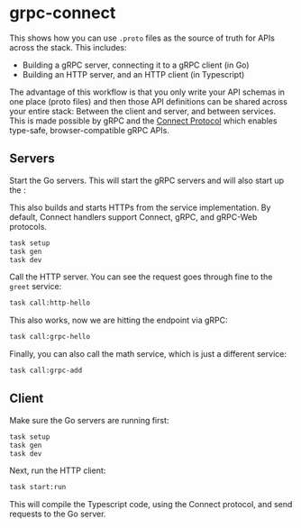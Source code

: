 # grpc-connect

This shows how you can use `.proto` files as the source of truth for APIs across the stack. This includes:

- Building a gRPC server, connecting it to a gRPC client (in Go)
- Building an HTTP server, and an HTTP client (in Typescript)

The advantage of this workflow is that you only write your API schemas in one place (proto files) and then those API definitions can be shared across your entire stack: Between the client and server, and between services. This is made possible by gRPC and the [Connect Protocol](https://connectrpc.com/) which enables type-safe, browser-compatible gRPC APIs.

## Servers

Start the Go servers. This will start the gRPC servers and will also start up the :

This also builds and starts HTTPs from the service implementation. By default, Connect handlers support Connect, gRPC, and gRPC-Web protocols.

```sh
task setup
task gen
task dev
```

Call the HTTP server. You can see the request goes through fine to the `greet` service:

```sh
task call:http-hello
```

This also works, now we are hitting the endpoint via gRPC:

```sh
task call:grpc-hello
```

Finally, you can also call the math service, which is just a different service:

```sh
task call:grpc-add
```

## Client

Make sure the Go servers are running first:

```sh
task setup
task gen
task dev
```

Next, run the HTTP client:

```sh
task start:run
```

This will compile the Typescript code, using the Connect protocol, and send requests to the Go server.
